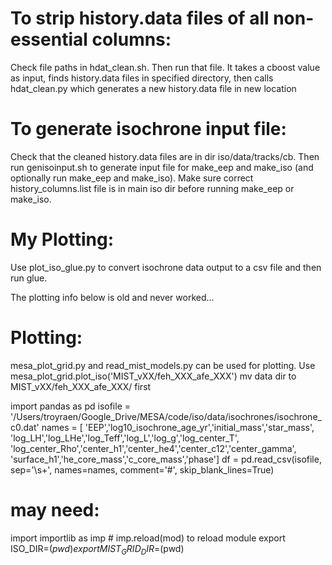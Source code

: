 # To strip history.data files of all non-essential columns:
Check file paths in hdat_clean.sh.
Then run that file. It takes a cboost value as input,
finds history.data files in specified directory,
then calls hdat_clean.py which generates a new history.data file in new location

# To generate isochrone input file:
Check that the cleaned history.data files are in dir iso/data/tracks/cb.
Then run genisoinput.sh to generate input file for make_eep and make_iso
(and optionally run make_eep and make_iso).
Make sure correct history_columns.list file is in main iso dir before
running make_eep or make_iso.

# My Plotting:
Use plot_iso_glue.py to convert isochrone data output to a csv file
and then run glue.

The plotting info below is old and never worked...

# Plotting:
mesa_plot_grid.py and read_mist_models.py can be used for plotting.
Use mesa_plot_grid.plot_iso('MIST_vXX/feh_XXX_afe_XXX')
mv data dir to MIST_vXX/feh_XXX_afe_XXX/ first


import pandas as pd
isofile = '/Users/troyraen/Google_Drive/MESA/code/iso/data/isochrones/isochrone_c0.dat'
names = [ 'EEP','log10_isochrone_age_yr','initial_mass','star_mass',\
    'log_LH','log_LHe','log_Teff','log_L','log_g','log_center_T',\
    'log_center_Rho','center_h1','center_he4','center_c12','center_gamma',\
    'surface_h1','he_core_mass','c_core_mass','phase']
df = pd.read_csv(isofile, sep='\s+', names=names, comment='#', skip_blank_lines=True)



# may need:
import importlib as imp # imp.reload(mod) to reload module
export ISO_DIR=$(pwd)
export MIST_GRID_DIR=$(pwd)
